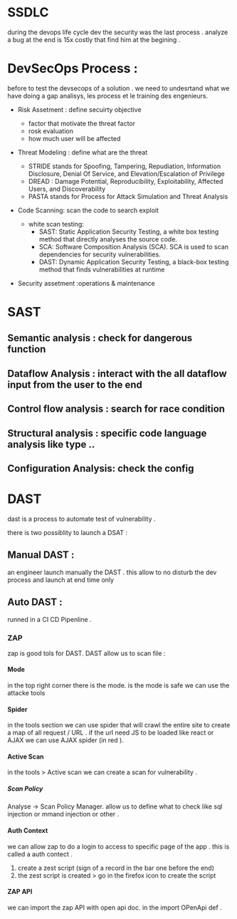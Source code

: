 # SSDLC

during the devops life cycle dev the security was the last process . 
analyze a bug at the end is 15x costly that find him at the begining .

# DevSecOps Process :


before to test the devsecops of a solution . we need to undesrtand what we have doing a gap analisys, les process et le training des engenieurs.
- Risk Assetment : define secuirty objective
    - factor that motivate the threat factor 
    - rosk evaluation 
    - how much user will be affected 

- Threat Modeling : define what are the threat
    - STRIDE stands for Spoofing, Tampering, Repudiation, Information Disclosure, Denial Of Service, and Elevation/Escalation of Privilege
    - DREAD : Damage Potential, Reproducibility, Exploitability, Affected Users, and Discoverability
    - PASTA stands for Process for Attack Simulation and Threat Analysis
- Code Scanning: scan the code to search exploit 
    - white scan testing:
        - SAST:
            Static Application Security Testing, a white box testing method that directly analyses the source code.
        - SCA:
            Software Composition Analysis (SCA). SCA is used to scan dependencies for security vulnerabilities.
        - DAST:
            Dynamic Application Security Testing, a black-box testing method that finds vulnerabilities at runtime
- Security assetment :operations & maintenance 


# SAST 

## Semantic analysis : check for dangerous function

## Dataflow Analysis : interact with the all dataflow input from the user to the end 

## Control flow analysis : search for race condition 

## Structural analysis : specific code language analysis like type .. 

## Configuration Analysis: check the config


# DAST 

dast is a process to automate test of vulnerability .

there is two possiblity to launch a DSAT : 
## Manual DAST : 
an engineer launch manually the DAST . this allow to no disturb the dev process and launch at end time only 

## Auto DAST : 
runned in a CI CD Pipenline .

### ZAP 
zap is good tols for DAST. DAST allow us to scan file :

#### Mode 
in the top right corner there is the mode. is the mode is safe we can use the attacke tools

#### Spider 
in the tools section we can use spider that will crawl the entire site to create a map of all request / URL .
if the url need JS to be loaded like react or AJAX we can use AJAX spider (in red ).

#### Active Scan

in the tools > Active scan we can create a scan for vulnerability .
##### Scan Policy 
 Analyse -> Scan Policy Manager. allow us to define what to check like sql injection or mmand injection or other .

 #### Auth Context 

 we can allow zap to do a login to access to specific page of the app . 
 this is called a auth contect .
 1) create a zest script (sign of a record in the bar one before the end)
 2) the zest script is created > go in the firefox icon to create the script 

 #### ZAP API 

 we can import the zap API with open api doc.
 in the import OPenApi def . 
